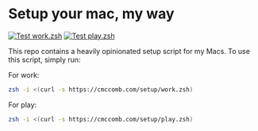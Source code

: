 # Setup your mac, my way
[![Test work.zsh](https://github.com/cmccomb/setup/actions/workflows/test-work.yml/badge.svg)](https://github.com/cmccomb/setup/actions/workflows/test-work.yml)
[![Test play.zsh](https://github.com/cmccomb/setup/actions/workflows/test-play.yml/badge.svg)](https://github.com/cmccomb/setup/actions/workflows/test-play.yml)

This repo contains a heavily opinionated setup script for my Macs. To use this script, simply run:
    
For work:
```bash
zsh -i <(curl -s https://cmccomb.com/setup/work.zsh)
```

For play:
```bash
zsh -i <(curl -s https://cmccomb.com/setup/play.zsh)
```
